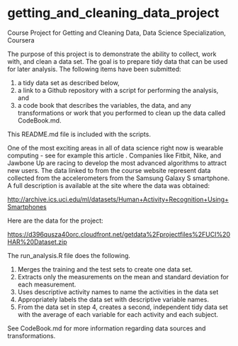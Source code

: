 # getting_and_cleaning_data_project
Course Project for Getting and Cleaning Data, Data Science Specialization, Coursera

The purpose of this project is to demonstrate the ability to collect, work with, and clean a data set. The goal is to prepare tidy data that can be used for later analysis. The following items have been submitted: 
  1. a tidy data set as described below, 
  2. a link to a Github repository with a script for performing the analysis, and 
  3. a code book that describes the variables, the data, and any transformations or work that you performed to clean up the data called CodeBook.md. 

This README.md file is included with the scripts.

One of the most exciting areas in all of data science right now is wearable computing - see for example this article . Companies like Fitbit, Nike, and Jawbone Up are racing to develop the most advanced algorithms to attract new users. The data linked to from the course website represent data collected from the accelerometers from the Samsung Galaxy S smartphone. A full description is available at the site where the data was obtained: 

http://archive.ics.uci.edu/ml/datasets/Human+Activity+Recognition+Using+Smartphones 

Here are the data for the project: 

https://d396qusza40orc.cloudfront.net/getdata%2Fprojectfiles%2FUCI%20HAR%20Dataset.zip 

The run_analysis.R file does the following. 
  1. Merges the training and the test sets to create one data set.
  2. Extracts only the measurements on the mean and standard deviation for each measurement. 
  3. Uses descriptive activity names to name the activities in the data set
  4. Appropriately labels the data set with descriptive variable names. 
  5. From the data set in step 4, creates a second, independent tidy data set with the average of each variable for each activity and each subject.

See CodeBook.md for more information regarding data sources and transformations.
